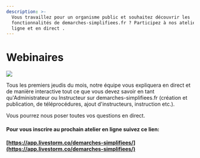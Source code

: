 ```yaml
---
description: >-
  Vous travaillez pour un organisme public et souhaitez découvrir les
  fonctionnalités de demarches-simplifiees.fr ? Participez à nos ateliers en
  ligne et en direct .
---
```


# Webinaires

![](<../.gitbook/assets/Capture d'écran 2018-10-11 12.53.02.png>)

Tous les premiers jeudis du mois, notre équipe vous expliquera en direct et de manière interactive tout ce que vous devez savoir en tant qu'Administrateur ou Instructeur sur demarches-simplifiees.fr (création et publication, de téléprocédures, ajout d'instructeurs, instruction etc.).&#x20;

Vous pourrez nous poser toutes vos questions en direct.&#x20;

#### Pour vous inscrire au prochain atelier en ligne suivez ce lien:&#x20;

#### [https://app.livestorm.co/demarches-simplifiees/](https://app.livestorm.co/demarches-simplifiees/)

####

[\
](https://www.demarches-simplifiees.fr/commencer/inscription-aux-webinaires-demarches-simplifiees)





